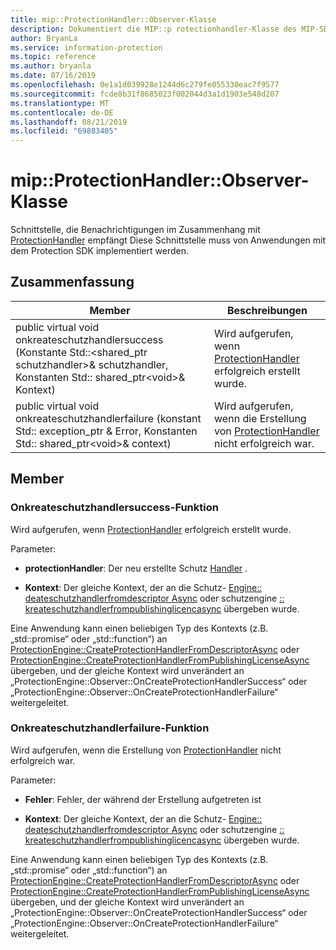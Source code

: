 ```yaml
---
title: mip::ProtectionHandler::Observer-Klasse
description: Dokumentiert die MIP::p rotectionhandler-Klasse des MIP-SDK (Microsoft Information Protection).
author: BryanLa
ms.service: information-protection
ms.topic: reference
ms.author: bryanla
ms.date: 07/16/2019
ms.openlocfilehash: 0e1a1d039928e1244d6c279fe055330eac7f9577
ms.sourcegitcommit: fcde8b31f8685023f002044d3a1d1903e548d207
ms.translationtype: MT
ms.contentlocale: de-DE
ms.lasthandoff: 08/21/2019
ms.locfileid: "69883405"
---
```

# <a name="class-mipprotectionhandlerobserver"></a>mip::ProtectionHandler::Observer-Klasse 
Schnittstelle, die Benachrichtigungen im Zusammenhang mit [ProtectionHandler](class_mip_protectionhandler.md) empfängt
Diese Schnittstelle muss von Anwendungen mit dem Protection SDK implementiert werden.
  
## <a name="summary"></a>Zusammenfassung
 Member                        | Beschreibungen                                
--------------------------------|---------------------------------------------
public virtual void onkreateschutzhandlersuccess (Konstante Std::\<shared_ptr schutzhandler\>& schutzhandler, Konstanten Std:: shared_ptr\<void\>& Kontext)  |  Wird aufgerufen, wenn [ProtectionHandler](class_mip_protectionhandler.md) erfolgreich erstellt wurde.
public virtual void onkreateschutzhandlerfailure (konstant Std:: exception_ptr & Error, Konstanten Std:: shared_ptr\<void\>& context)  |  Wird aufgerufen, wenn die Erstellung von [ProtectionHandler](class_mip_protectionhandler.md) nicht erfolgreich war.
  
## <a name="members"></a>Member
  
### <a name="oncreateprotectionhandlersuccess-function"></a>Onkreateschutzhandlersuccess-Funktion
Wird aufgerufen, wenn [ProtectionHandler](class_mip_protectionhandler.md) erfolgreich erstellt wurde.

Parameter:  
* **protectionHandler**: Der neu erstellte Schutz [Handler](class_mip_protectionhandler.md) .


* **Kontext**: Der gleiche Kontext, der an die Schutz- [Engine:: deateschutzhandlerfromdescriptor Async](class_mip_protectionengine.md#createprotectionhandlerfromdescriptorasync-function) oder schutzengine [:: kreateschutzhandlerfrompublishinglicencasync](class_mip_protectionengine.md#createprotectionhandlerfrompublishinglicenseasync-function) übergeben wurde.


Eine Anwendung kann einen beliebigen Typ des Kontexts (z.B. „std::promise“ oder „std::function“) an [ProtectionEngine::CreateProtectionHandlerFromDescriptorAsync](class_mip_protectionengine.md#createprotectionhandlerfromdescriptorasync-function) oder [ProtectionEngine::CreateProtectionHandlerFromPublishingLicenseAsync](class_mip_protectionengine.md#createprotectionhandlerfrompublishinglicenseasync-function) übergeben, und der gleiche Kontext wird unverändert an „ProtectionEngine::Observer::OnCreateProtectionHandlerSuccess“ oder „ProtectionEngine::Observer::OnCreateProtectionHandlerFailure“ weitergeleitet.
  
### <a name="oncreateprotectionhandlerfailure-function"></a>Onkreateschutzhandlerfailure-Funktion
Wird aufgerufen, wenn die Erstellung von [ProtectionHandler](class_mip_protectionhandler.md) nicht erfolgreich war.

Parameter:  
* **Fehler**: Fehler, der während der Erstellung aufgetreten ist 


* **Kontext**: Der gleiche Kontext, der an die Schutz- [Engine:: deateschutzhandlerfromdescriptor Async](class_mip_protectionengine.md#createprotectionhandlerfromdescriptorasync-function) oder schutzengine [:: kreateschutzhandlerfrompublishinglicencasync](class_mip_protectionengine.md#createprotectionhandlerfrompublishinglicenseasync-function) übergeben wurde.


Eine Anwendung kann einen beliebigen Typ des Kontexts (z.B. „std::promise“ oder „std::function“) an [ProtectionEngine::CreateProtectionHandlerFromDescriptorAsync](class_mip_protectionengine.md#createprotectionhandlerfromdescriptorasync-function) oder [ProtectionEngine::CreateProtectionHandlerFromPublishingLicenseAsync](class_mip_protectionengine.md#createprotectionhandlerfrompublishinglicenseasync-function) übergeben, und der gleiche Kontext wird unverändert an „ProtectionEngine::Observer::OnCreateProtectionHandlerSuccess“ oder „ProtectionEngine::Observer::OnCreateProtectionHandlerFailure“ weitergeleitet.